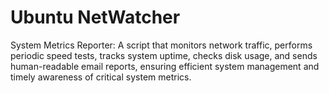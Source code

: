 # Ubuntu NetWatcher
 System Metrics Reporter: A script that monitors network traffic, performs periodic speed tests, tracks system uptime, checks disk usage, and sends human-readable email reports, ensuring efficient system management and timely awareness of critical system metrics.
